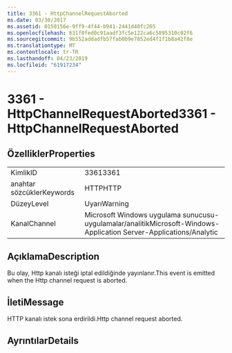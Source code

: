 ```yaml
---
title: 3361 - HttpChannelRequestAborted
ms.date: 03/30/2017
ms.assetid: 0150156e-9ff9-4f44-b941-2441d40fc265
ms.openlocfilehash: 631f0fed0c91aadf3fc5e122ca6c5895310c02f6
ms.sourcegitcommit: 9b552addadfb57fab0b9e7852ed4f1f1b8a42f8e
ms.translationtype: MT
ms.contentlocale: tr-TR
ms.lasthandoff: 04/23/2019
ms.locfileid: "61917234"
---
```

# <a name="3361---httpchannelrequestaborted"></a><span data-ttu-id="20788-102">3361 - HttpChannelRequestAborted</span><span class="sxs-lookup"><span data-stu-id="20788-102">3361 - HttpChannelRequestAborted</span></span>
## <a name="properties"></a><span data-ttu-id="20788-103">Özellikler</span><span class="sxs-lookup"><span data-stu-id="20788-103">Properties</span></span>  
  
|||  
|-|-|  
|<span data-ttu-id="20788-104">Kimlik</span><span class="sxs-lookup"><span data-stu-id="20788-104">ID</span></span>|<span data-ttu-id="20788-105">3361</span><span class="sxs-lookup"><span data-stu-id="20788-105">3361</span></span>|  
|<span data-ttu-id="20788-106">anahtar sözcükler</span><span class="sxs-lookup"><span data-stu-id="20788-106">Keywords</span></span>|<span data-ttu-id="20788-107">HTTP</span><span class="sxs-lookup"><span data-stu-id="20788-107">HTTP</span></span>|  
|<span data-ttu-id="20788-108">Düzey</span><span class="sxs-lookup"><span data-stu-id="20788-108">Level</span></span>|<span data-ttu-id="20788-109">Uyarı</span><span class="sxs-lookup"><span data-stu-id="20788-109">Warning</span></span>|  
|<span data-ttu-id="20788-110">Kanal</span><span class="sxs-lookup"><span data-stu-id="20788-110">Channel</span></span>|<span data-ttu-id="20788-111">Microsoft Windows uygulama sunucusu-uygulamalar/analitik</span><span class="sxs-lookup"><span data-stu-id="20788-111">Microsoft-Windows-Application Server-Applications/Analytic</span></span>|  
  
## <a name="description"></a><span data-ttu-id="20788-112">Açıklama</span><span class="sxs-lookup"><span data-stu-id="20788-112">Description</span></span>  
 <span data-ttu-id="20788-113">Bu olay, Http kanalı isteği iptal edildiğinde yayınlanır.</span><span class="sxs-lookup"><span data-stu-id="20788-113">This event is emitted when the Http channel request is aborted.</span></span>  
  
## <a name="message"></a><span data-ttu-id="20788-114">İleti</span><span class="sxs-lookup"><span data-stu-id="20788-114">Message</span></span>  
 <span data-ttu-id="20788-115">HTTP kanalı istek sona erdirildi.</span><span class="sxs-lookup"><span data-stu-id="20788-115">Http channel request aborted.</span></span>  
  
## <a name="details"></a><span data-ttu-id="20788-116">Ayrıntılar</span><span class="sxs-lookup"><span data-stu-id="20788-116">Details</span></span>
